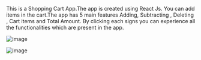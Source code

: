 
This is a Shopping Cart App.The app is created using React Js. You can add items in the cart.The app has 5 main features Adding, Subtracting  , Deleting , Cart items and Total Amount. By clicking each signs you can experience all the functionalities which are present in the app.





![image](https://user-images.githubusercontent.com/121373586/227358167-fdbf4ddd-d915-428c-8d37-17acf1701888.png)

![image](https://user-images.githubusercontent.com/121373586/227360654-155542a9-b621-464e-9457-945770a12bb4.png)


